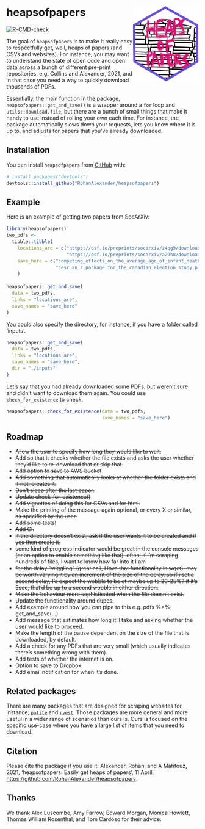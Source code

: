 
<!-- README.md is generated from README.Rmd. Please edit that file -->

# heapsofpapers <img src="man/figures/IMG_0864.png" align="right" height="200" />

<!-- badges: start -->

[![R-CMD-check](https://github.com/RohanAlexander/heapsofpapers/workflows/R-CMD-check/badge.svg)](https://github.com/RohanAlexander/heapsofpapers/actions)
<!-- badges: end -->

The goal of `heapsofpapers` is to make it really easy to respectfully
get, well, heaps of papers (and CSVs and websites). For instance, you
may want to understand the state of open code and open data across a
bunch of different pre-print repositories, e.g. Collins and Alexander,
2021, and in that case you need a way to quickly download thousands of
PDFs.

Essentially, the main function in the package,
`heapsofpapers::get_and_save()` is a wrapper around a `for` loop and
`utils::download.file`, but there are a bunch of small things that make
it handy to use instead of rolling your own each time. For instance, the
package automatically slows down your requests, lets you know where it
is up to, and adjusts for papers that you’ve already downloaded.

## Installation

You can install `heapsofpapers` from [GitHub](https://github.com/) with:

``` r
# install.packages("devtools")
devtools::install_github("RohanAlexander/heapsofpapers")
```

## Example

Here is an example of getting two papers from SocArXiv:

``` r
library(heapsofpapers)
two_pdfs <-
  tibble::tibble(
    locations_are = c("https://osf.io/preprints/socarxiv/z4qg9/download",
                      "https://osf.io/preprints/socarxiv/a29h8/download"),
    save_here = c("competing_effects_on_the_average_age_of_infant_death.pdf",
                  "cesr_an_r_package_for_the_canadian_election_study.pdf")
    )

heapsofpapers::get_and_save(
  data = two_pdfs,
  links = "locations_are",
  save_names = "save_here"
)
```

You could also specify the directory, for instance, if you have a folder
called ‘inputs’.

``` r
heapsofpapers::get_and_save(
  data = two_pdfs,
  links = "locations_are",
  save_names = "save_here",
  dir = "./inputs"
)
```

Let’s say that you had already downloaded some PDFs, but weren’t sure
and didn’t want to download them again. You could use
`check_for_existence` to check.

``` r
heapsofpapers::check_for_existence(data = two_pdfs, 
                                   save_names = "save_here")
```

## Roadmap

-   ~~Allow the user to specify how long they would like to wait.~~
-   ~~Add so that it checks whether the file exists and asks the user
    whether they’d like to re-download that or skip that.~~
-   ~~Add option to save to AWS bucket~~
-   ~~Add something that automatically looks at whether the folder
    exists and if not, creates it.~~
-   ~~Don’t sleep after the last paper.~~
-   ~~Update check\_for\_existence()~~
-   ~~Add vignettes of doing this for CSVs and for html.~~
-   ~~Make the printing of the message again optional, or every X or
    similar, as specified by the user.~~
-   ~~Add some tests!~~
-   ~~Add CI.~~
-   ~~If the directory doesn’t exist, ask if the user wants it to be
    created and if yes then create it.~~
-   ~~some kind of progress indicator would be great in the console
    messages (or an option to enable something like that). often, if I’m
    scraping hundreds of files, I want to know how far into it I am~~
-   ~~for the delay “wiggling” (great call, I love that functionality in
    wget), may be worth varying it by an increment of the size of the
    delay. so if i set a second delay, I’d expect the wobble to be of
    maybe up to 20-25%? if it’s 5sec, that’d be up to a second wobble in
    either direction.~~
-   ~~Make the behaviour more sophisticated when the file doesn’t
    exist.~~
-   ~~Update the functionality around dupes.~~
-   Add example around how you can pipe to this e.g. pdfs %&gt;%
    get\_and\_save(…)
-   Add message that estimates how long it’ll take and asking whether
    the user would like to proceed.
-   Make the length of the pause dependent on the size of the file that
    is downloaded, by default.
-   Add a check for any PDFs that are very small (which usually
    indicates there’s something wrong with them).
-   Add tests of whether the internet is on.
-   Option to save to Dropbox.
-   Add email notification for when it’s done.

## Related packages

There are many packages that are designed for scraping websites for
instance, [`polite`](https://dmi3kno.github.io/polite/) and
[`rvest`](https://rvest.tidyverse.org/). Those packages are more general
and more useful in a wider range of scenarios than ours is. Ours is
focused on the specific use-case where you have a large list of items
that you need to download.

## Citation

Please cite the package if you use it: Alexander, Rohan, and A Mahfouz,
2021, ‘heapsofpapers: Easily get heaps of papers’, 11 April,
<https://github.com/RohanAlexander/heapsofpapers>.

## Thanks

We thank Alex Luscombe, Amy Farrow, Edward Morgan, Monica Howlett,
Thomas William Rosenthal, and Tom Cardoso for their advice.
